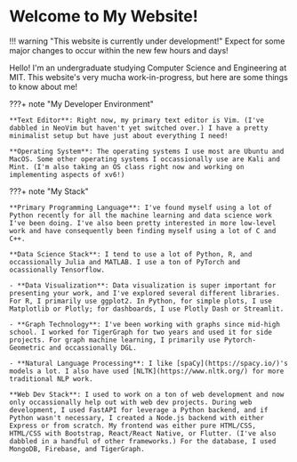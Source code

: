 # Welcome to My Website!

!!! warning "This website is currently under development!"
    Expect for some major changes to occur within the new few hours and days!

Hello! I'm an undergraduate studying Computer Science and Engineering at MIT. This website's very mucha work-in-progress, but here are some things to know about me!

???+ note "My Developer Environment"

    **Text Editor**: Right now, my primary text editor is Vim. (I've dabbled in NeoVim but haven't yet switched over.) I have a pretty minimalist setup but have just about everything I need!

    **Operating System**: The operating systems I use most are Ubuntu and MacOS. Some other operating systems I occassionally use are Kali and Mint. (I'm also taking an OS class right now and working on implementing aspects of xv6!)  

???+ note "My Stack"

    **Primary Programming Language**: I've found myself using a lot of Python recently for all the machine learning and data science work I've been doing. I've also been pretty interested in more low-level work and have consequently been finding myself using a lot of C and C++. 

    **Data Science Stack**: I tend to use a lot of Python, R, and occassionally Julia and MATLAB. I use a ton of PyTorch and ocassionally Tensorflow.

    - **Data Visualization**: Data visualization is super important for presenting your work, and I've explored several different libraries. For R, I primarily use ggplot2. In Python, for simple plots, I use Matplotlib or Plotly; for dashboards, I use Plotly Dash or Streamlit. 

    - **Graph Technology**: I've been working with graphs since mid-high school. I worked for TigerGraph for two years and used it for side projects. For graph machine learning, I primarily use Pytorch-Geometric and occassionally DGL. 

    - **Natural Language Processing**: I like [spaCy](https://spacy.io/)'s models a lot. I also have used [NLTK](https://www.nltk.org/) for more traditional NLP work.

    **Web Dev Stack**: I used to work on a ton of web development and now only occassionally help out with web dev projects. During web development, I used FastAPI for leverage a Python backend, and if Python wasn't necessary, I created a Node.js backend with either Express or from scratch. My frontend was either pure HTML/CSS, HTML/CSS with Bootstrap, React/React Native, or Flutter. (I've also dabbled in a handful of other frameworks.) For the database, I used MongoDB, Firebase, and TigerGraph.

